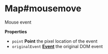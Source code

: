 # Map#mousemove

Mouse event

**Properties**

-   `point` **Point** the pixel location of the event
-   `originalEvent` **[Event](https://developer.mozilla.org/en-US/docs/Web/API/Event)** the original DOM event

